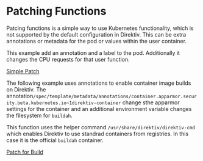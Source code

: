 # Patching Functions

Patcing functions is a simple way to use Kubernetes functionality, which is not supported by the default configuration in Direktiv. This can be extra annotations or metadata for the pod or values within the user container.

This example add an annotation and a label to the pod. Additionally it changes the CPU requests for that user function.

[Simple Patch](wf.yaml)

The following example uses annotations to enable container image builds on Direktiv. The annotation`/spec/template/metadata/annotations/container.apparmor.security.beta.kubernetes.io~1direktiv-container` change sthe apparmor settings for the container and an additional environment variable changes the filesystem for `buildah`. 

This function uses the helper command `/usr/share/direktiv/direktiv-cmd` which enables Direktiv to use standrad containers from registries. In this case it is the official `buildah` container. 

[Patch for Build](wf-build.yaml)
